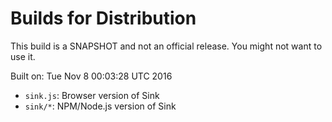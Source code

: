 # Builds for Distribution

This build is a SNAPSHOT and not an official release.  You might not want to use it.

Built on: Tue Nov  8 00:03:28 UTC 2016

* `sink.js`: Browser version of Sink
* `sink/*`: NPM/Node.js version of Sink
